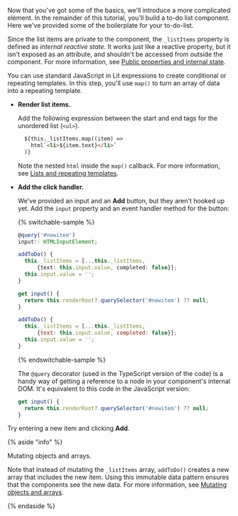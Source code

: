 Now that you've got some of the basics, we'll introduce a more complicated element. In the remainder of this tutorial, you'll build a to-do list component. Here we've provided some of the boilerplate for your to-do-list.

Since the list items are private to the component, the `_listItems` property is defined as _internal reactive state_. It works just like a reactive property, but it isn't exposed as an attribute, and shouldn't be accessed from outside the component. For more information, see [Public properties and internal state](/docs/components/properties/#public-properties-and-internal-state).

You can use standard JavaScript in Lit expressions to create conditional or repeating templates. In this step, you'll use `map()` to turn an array of data into a repeating template.

*   **Render list items.**

    Add the following expression between the start and end tags for the unordered list (`<ul>`).

    ```html
      ${this._listItems.map((item) =>
        html`<li>${item.text}</li>`
      )}
    ```

    Note the nested `html` inside the `map()` callback. For more information, see [Lists and repeating templates](/docs/templates/lists/).

*   **Add the click handler.**

    We've provided an input and an **Add** button, but they aren't hooked up yet. Add the `input` property and an event handler method for the button:


    {% switchable-sample %}

    ```ts
    @query('#newitem')
    input!: HTMLInputElement;

    addToDo() {
      this._listItems = [...this._listItems,
          {text: this.input.value, completed: false}];
      this.input.value = '';
    }
    ```

    ```js
    get input() {
      return this.renderRoot?.querySelector('#newitem') ?? null;
    }

    addToDo() {
      this._listItems = [...this._listItems,
          {text: this.input.value, completed: false}];
      this.input.value = '';
    }
    ```

    {% endswitchable-sample %}

    The `@query` decorator (used in the TypeScript version of the code) is a handy way of getting a reference to a node in your component's internal DOM. It's  equivalent to this code in the JavaScript version:

    ```js
    get input() {
      return this.renderRoot?.querySelector('#newitem') ?? null;
    }
    ```

Try entering a new item and clicking **Add**.

{% aside "info" %}

Mutating objects and arrays.

Note that instead of mutating the `_listItems` array, `addToDo()` creates a new array that includes the new item. Using this immutable data pattern ensures that the components see the new data. For more information, see [Mutating objects and arrays](/docs/components/properties/#mutating-properties).

{% endaside %}




